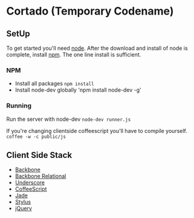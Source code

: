 # Cortado (Temporary Codename)

## SetUp
To get started you'll need [node](http://nodejs.org). After the download and install of node is complete, install [npm](http://npmjs.org/). The one line install is sufficient.

### NPM
* Install all packages `npm install`
* Install node-dev globally 'npm install node-dev -g'

### Running
Run the server with node-dev
`node-dev runner.js`

If you're changing clientside coffeescript you'll have to compile yourself.
`coffee -w -c public/js`

## Client Side Stack
* [Backbone](http://documentcloud.github.com/backbone/)
* [Backbone Relational](http://documentcloud.github.com/underscore/)
* [Underscore](https://github.com/PaulUithol/Backbone-relational)
* [CoffeeScript](http://coffeescript.org/)
* [Jade](http://jade-lang.com/)
* [Stylus](http://learnboost.github.com/stylus/)
* [jQuery](http://jquery.com/)